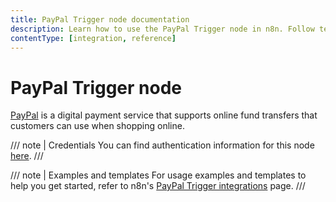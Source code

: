 ```yaml
---
title: PayPal Trigger node documentation
description: Learn how to use the PayPal Trigger node in n8n. Follow technical documentation to integrate PayPal Trigger node into your workflows.
contentType: [integration, reference]
---
```


# PayPal Trigger node

[PayPal](https://paypal.com) is a digital payment service that supports online fund transfers that customers can use when shopping online.

/// note | Credentials
You can find authentication information for this node [here](/integrations/builtin/credentials/paypal.md).
///

///  note  | Examples and templates
For usage examples and templates to help you get started, refer to n8n's [PayPal Trigger integrations](https://n8n.io/integrations/paypal-trigger/) page.
///
